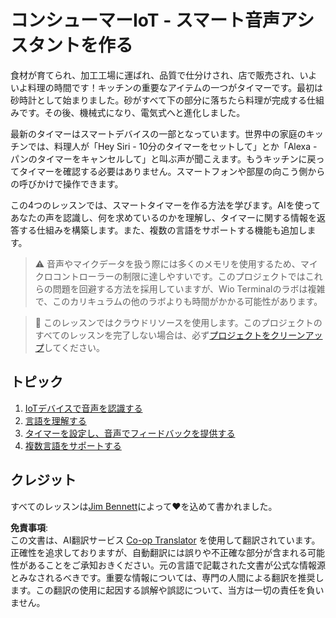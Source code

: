 <!--
CO_OP_TRANSLATOR_METADATA:
{
  "original_hash": "5de7dc1e2ddc402d415473bb795568d4",
  "translation_date": "2025-08-24T23:48:29+00:00",
  "source_file": "6-consumer/README.md",
  "language_code": "ja"
}
-->
# コンシューマーIoT - スマート音声アシスタントを作る

食材が育てられ、加工工場に運ばれ、品質で仕分けされ、店で販売され、いよいよ料理の時間です！キッチンの重要なアイテムの一つがタイマーです。最初は砂時計として始まりました。砂がすべて下の部分に落ちたら料理が完成する仕組みです。その後、機械式になり、電気式へと進化しました。

最新のタイマーはスマートデバイスの一部となっています。世界中の家庭のキッチンでは、料理人が「Hey Siri - 10分のタイマーをセットして」とか「Alexa - パンのタイマーをキャンセルして」と叫ぶ声が聞こえます。もうキッチンに戻ってタイマーを確認する必要はありません。スマートフォンや部屋の向こう側からの呼びかけで操作できます。

この4つのレッスンでは、スマートタイマーを作る方法を学びます。AIを使ってあなたの声を認識し、何を求めているのかを理解し、タイマーに関する情報を返答する仕組みを構築します。また、複数の言語をサポートする機能も追加します。

> ⚠️ 音声やマイクデータを扱う際には多くのメモリを使用するため、マイクロコントローラーの制限に達しやすいです。このプロジェクトではこれらの問題を回避する方法を採用していますが、Wio Terminalのラボは複雑で、このカリキュラムの他のラボよりも時間がかかる可能性があります。

> 💁 このレッスンではクラウドリソースを使用します。このプロジェクトのすべてのレッスンを完了しない場合は、必ず[プロジェクトをクリーンアップ](../clean-up.md)してください。

## トピック

1. [IoTデバイスで音声を認識する](./lessons/1-speech-recognition/README.md)
1. [言語を理解する](./lessons/2-language-understanding/README.md)
1. [タイマーを設定し、音声でフィードバックを提供する](./lessons/3-spoken-feedback/README.md)
1. [複数言語をサポートする](./lessons/4-multiple-language-support/README.md)

## クレジット

すべてのレッスンは[Jim Bennett](https://GitHub.com/JimBobBennett)によって♥️を込めて書かれました。

**免責事項**:  
この文書は、AI翻訳サービス [Co-op Translator](https://github.com/Azure/co-op-translator) を使用して翻訳されています。正確性を追求しておりますが、自動翻訳には誤りや不正確な部分が含まれる可能性があることをご承知おきください。元の言語で記載された文書が公式な情報源とみなされるべきです。重要な情報については、専門の人間による翻訳を推奨します。この翻訳の使用に起因する誤解や誤認について、当方は一切の責任を負いません。